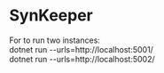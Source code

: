 # SynKeeper
For to run two instances: <br />
dotnet run --urls=http://localhost:5001/ <br />
dotnet run --urls=http://localhost:5002/ <br />
